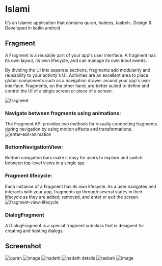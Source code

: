 
# Islami

 It’s an Islamic application that contains quran, hadees, tasbeh..
Design & Developed in kotlin android

## Fragment
 A Fragment is a reusable part of your app's user interface. A fragment has its own layout, its own lifecycle, and can manage its own input events.

By dividing the UI into separate sections, fragments add modularity and reusability to your activity's UI. Activities are an excellent area to place global components such as a navigation drawer around your app's user interface. Fragments, on the other hand, are better suited to define and control the UI of a single screen or piece of a screen.

![fragment](https://user-images.githubusercontent.com/121448708/211856458-f98c8d6d-9be9-4ccf-b5a6-c94593633520.png)


### Navigate between fragments using animations:
The Fragment API provides two methods for visually connecting fragments during navigation by using motion effects and transformations.
![enter-exit-animation](https://user-images.githubusercontent.com/121448708/211853966-b5c3688b-ef82-4894-8478-6e63ccdf217d.gif)


### BottomNavigationView‏:
Bottom navigation bars make it easy for users to explore and switch between top-level views in a single tap.

### Fragment lifecycle:
Each instance of a Fragment has its own lifecycle. As a user navigates and interacts with your app, fragments go through several states in their lifecycle as they are added, removed, and enter or exit the screen.‏
![fragment-view-lifecycle](https://user-images.githubusercontent.com/121448708/211854358-bd5a62df-4bc4-4a65-83bc-4b5e441c49f3.png)


### DialogFragment
A DialogFragment is a special fragment subclass that is designed for creating and hosting dialogs.

## Screenshot
![quran](https://user-images.githubusercontent.com/121448708/211854465-8054cc16-998f-4130-92c4-6e6fd158c2f3.png)
![image](https://user-images.githubusercontent.com/121448708/211854721-80356f39-de1e-473d-bd34-4b1aba572544.png)
![hadeth](https://user-images.githubusercontent.com/121448708/211854809-30bace97-841f-4436-b7f3-64b85b33d749.png)
![hadeth details](https://user-images.githubusercontent.com/121448708/211855264-3990054e-33f2-4d10-8dd8-22a975f54592.png)
![tasbeh](https://user-images.githubusercontent.com/121448708/211855458-0e6e3443-d66b-491f-af42-0ece4584b839.png)
![image](https://user-images.githubusercontent.com/121448708/211855706-99ffe6cd-f7fb-481b-a842-5a0d0f96a6c9.png)





